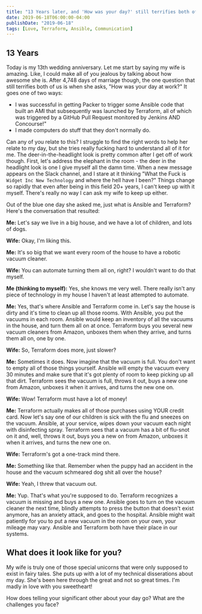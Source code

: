 ```yaml
---
title: "13 Years later, and 'How was your day?' still terrifies both of us."
date: 2019-06-18T06:00:00-04:00
publishDate: "2019-06-18"
tags: [Love, Terraform, Ansible, Communication]
---
```


## 13 Years

Today is my 13th wedding anniversary.  Let me start by saying my wife is amazing. Like, I could make all of you jealous by talking about how awesome she is.  After 4,748 days of marriage though, the one question that still terrifies both of us is when she asks, "How was your day at work?" It goes one of two ways:

* I was successful in getting Packer to trigger some Ansible code that built an AMI that subsequently was launched by Terraform, all of which was triggered by a GitHub Pull Request monitored by Jenkins AND Concourse!" 
* I made computers do stuff that they don't normally do.

Can any of you relate to this?  I struggle to find the right words to help her relate to my day, but she tries really fucking hard to understand all of it for me.  The deer-in-the-headlight look is pretty common after I get off of work though.  First, let's address the elephant in the room - the deer in the headlight look is one I give myself all the damn time.  When a new message appears on the Slack channel, and I stare at it thinking "What the Fuck is `Widget Inc New Technology` and where the hell have I been?"  Things change so rapidly that even after being in this field 20+ years, I can't keep up with it myself.  There's really no way I can ask my wife to keep up either. 

Out of the blue one day she asked me, just what is Ansible and Terraform?  Here's the conversation that resulted:

**Me:** Let's say we live in a big house, and we have a lot of children, and lots of dogs. 

**Wife:** Okay, I'm liking this. 

**Me:** It's so big that we want every room of the house to have a robotic vacuum cleaner.

**Wife:** You can automate turning them all on, right? I wouldn't want to do that myself. 

**Me (thinking to myself):** Yes, she knows me very well.  There really isn't any piece of technology in my house I haven't at least attempted to automate.

**Me:** Yes, that's where Ansible and Terraform come in.  Let's say the house is dirty and it's time to clean up all those rooms.  With Ansible, you put the vacuums in each room. Ansible would keep an inventory of all the vacuums in the house, and turn them all on at once.  Terraform buys you several new vacuum cleaners from Amazon, unboxes them when they arrive, and turns them all on, one by one. 

**Wife:** So, Terraform does more, just slower? 

**Me:** Sometimes it does. Now imagine that the vacuum is full. You don't want to empty all of those things yourself.  Ansible will empty the vacuum every 30 minutes and make sure that it's got plenty of room to keep picking up all that dirt. Terraform sees the vacuum is full, throws it out, buys a new one from Amazon, unboxes it when it arrives, and turns the new one on.

**Wife:** Wow! Terraform must have a lot of money!

**Me:** Terraform actually makes all of those purchases using YOUR credit card.  Now let's say one of our children is sick with the flu and sneezes on the vacuum.  Ansible, at your service, wipes down your vacuum each night with disinfecting spray.  Terraform sees that a vacuum has a bit of flu-snot on it and, well, throws it out, buys you a new on from Amazon, unboxes it when it arrives, and turns the new one on. 

**Wife:** Terraform's got a one-track mind there.

**Me:** Something like that. Remember when the puppy had an accident in the house and the vacuum schmeared dog shit all over the house? 

**Wife:** Yeah, I threw that vacuum out. 

**Me:** Yup.  That's what you're supposed to do.  Terraform recognizes a vacuum is missing and buys a new one.  Ansible goes to turn on the vacuum cleaner the next time, blindly attempts to press the button that doesn't exist anymore, has an anxiety attack, and goes to the hospital. Ansible might wait patiently for you to put a new vacuum in the room on your own, your mileage may vary. Ansible and Terraform both have their place in our systems.


## What does it look like for you?

My wife is truly one of those special unicorns that were only supposed to exist in fairy tales.  She puts up with a lot of my technical disserations about my day.  She's been here through the great and not so great times.  I'm madly in love with you sweetheart! 

How does telling your significant other about your day go?  What are the challenges you face?

